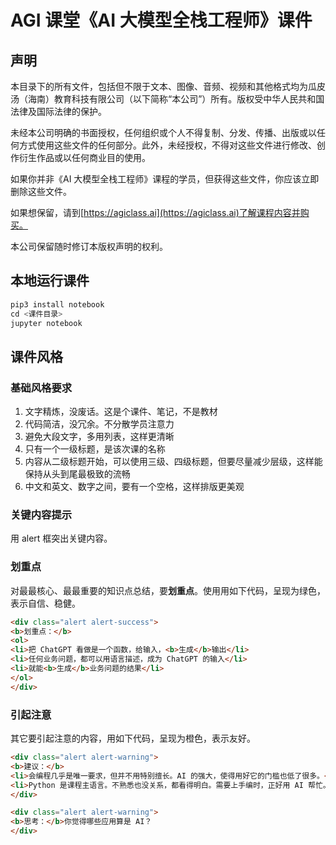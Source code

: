 # AGI 课堂《AI 大模型全栈工程师》课件

## 声明

本目录下的所有文件，包括但不限于文本、图像、音频、视频和其他格式均为瓜皮汤（海南）教育科技有限公司（以下简称“本公司”）所有。版权受中华人民共和国法律及国际法律的保护。

未经本公司明确的书面授权，任何组织或个人不得复制、分发、传播、出版或以任何方式使用这些文件的任何部分。此外，未经授权，不得对这些文件进行修改、创作衍生作品或以任何商业目的使用。

如果你并非《AI 大模型全栈工程师》课程的学员，但获得这些文件，你应该立即删除这些文件。

如果想保留，请到[https://agiclass.ai](https://agiclass.ai)了解课程内容并购买。

本公司保留随时修订本版权声明的权利。

## 本地运行课件

```python
pip3 install notebook
cd <课件目录>
jupyter notebook
```

## 课件风格

### 基础风格要求

1. 文字精炼，没废话。这是个课件、笔记，不是教材
2. 代码简洁，没冗余。不分散学员注意力
3. 避免大段文字，多用列表，这样更清晰
4. 只有一个一级标题，是该次课的名称
4. 内容从二级标题开始，可以使用三级、四级标题，但要尽量减少层级，这样能保持从头到尾最极致的流畅
6. 中文和英文、数字之间，要有一个空格，这样排版更美观

### 关键内容提示

用 alert 框突出关键内容。

### 划重点

对最最核心、最最重要的知识点总结，要**划重点**。使用用如下代码，呈现为绿色，表示自信、稳健。

```html
<div class="alert alert-success">
<b>划重点：</b>
<ol>
<li>把 ChatGPT 看做是一个函数，给输入，<b>生成</b>输出</li>
<li>任何业务问题，都可以用语言描述，成为 ChatGPT 的输入</li>
<li>就能<b>生成</b>业务问题的结果</li>
</ol>
</div>
```
### 引起注意

其它要引起注意的内容，用如下代码，呈现为橙色，表示友好。

```html
<div class="alert alert-warning">
<b>建议：</b>
<li>会编程几乎是唯一要求，但并不用特别擅长。AI 的强大，使得用好它的门槛也低了很多。</li>
<li>Python 是课程主语言。不熟悉也没关系，都看得明白。需要上手编时，正好用 AI 帮忙。</li>
</div>
```
    
```html
<div class="alert alert-warning">
<b>思考：</b>你觉得哪些应用算是 AI？
</div>
```

